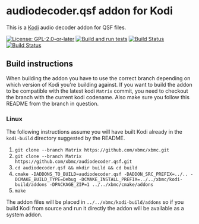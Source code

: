 # audiodecoder.qsf addon for Kodi

This is a [Kodi](https://kodi.tv) audio decoder addon for QSF files.

[![License: GPL-2.0-or-later](https://img.shields.io/badge/License-GPL%20v2+-blue.svg)](LICENSE.md)
[![Build and run tests](https://github.com/xbmc/audiodecoder.qsf/actions/workflows/build.yml/badge.svg?branch=Matrix)](https://github.com/xbmc/audiodecoder.qsf/actions/workflows/build.yml)
[![Build Status](https://dev.azure.com/teamkodi/binary-addons/_apis/build/status/xbmc.audiodecoder.qsf?branchName=Matrix)](https://dev.azure.com/teamkodi/binary-addons/_build/latest?definitionId=12&branchName=Matrix)
[![Build Status](https://jenkins.kodi.tv/view/Addons/job/xbmc/job/audiodecoder.qsf/job/Matrix/badge/icon)](https://jenkins.kodi.tv/blue/organizations/jenkins/xbmc%2Faudiodecoder.qsf/branches/)
<!--- [![Build Status](https://ci.appveyor.com/api/projects/status/github/xbmc/audiodecoder.qsf?branch=Matrix&svg=true)](https://ci.appveyor.com/project/xbmc/audiodecoder-qsf?branch=Matrix) -->

## Build instructions

When building the addon you have to use the correct branch depending on which version of Kodi you're building against. 
If you want to build the addon to be compatible with the latest kodi `Matrix` commit, you need to checkout the branch with the current kodi codename.
Also make sure you follow this README from the branch in question.

### Linux

The following instructions assume you will have built Kodi already in the `kodi-build` directory 
suggested by the README.

1. `git clone --branch Matrix https://github.com/xbmc/xbmc.git`
2. `git clone --branch Matrix https://github.com/xbmc/audiodecoder.qsf.git`
3. `cd audiodecoder.qsf && mkdir build && cd build`
4. `cmake -DADDONS_TO_BUILD=audiodecoder.qsf -DADDON_SRC_PREFIX=../.. -DCMAKE_BUILD_TYPE=Debug -DCMAKE_INSTALL_PREFIX=../../xbmc/kodi-build/addons -DPACKAGE_ZIP=1 ../../xbmc/cmake/addons`
5. `make`

The addon files will be placed in `../../xbmc/kodi-build/addons` so if you build Kodi from source and run it directly 
the addon will be available as a system addon.
